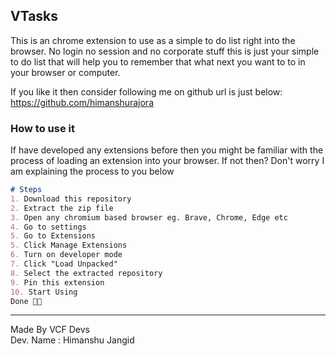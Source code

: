 ## VTasks

This is an chrome extension to use as a simple to do
list right into the browser.
No login no session and no corporate stuff this is just your simple to do list that will help you to remember that what next you want to to in your browser or computer.

If you like it then consider following me on github url is just below: 
https://github.com/himanshurajora

### How to use it

If have developed any extensions before then
you might be familiar with the process of loading an 
extension into your browser.
If not then?
Don't worry I am explaining the process to you below

```markdown
# Steps
1. Download this repository
2. Extract the zip file
3. Open any chromium based browser eg. Brave, Chrome, Edge etc
4. Go to settings
5. Go to Extensions
5. Click Manage Extensions
6. Turn on developer mode
7. Click "Load Unpacked"
8. Select the extracted repository 
9. Pin this extension
10. Start Using
Done 👍🏻

```



***
Made By VCF Devs
<br>
Dev. Name : Himanshu Jangid 


